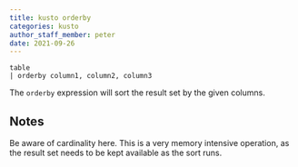 ```yaml
---
title: kusto orderby
categories: kusto
author_staff_member: peter
date: 2021-09-26
---
```


```kusto
table
| orderby column1, column2, column3

```

The `orderby` expression will sort the result set by the given columns.

## Notes
Be aware of cardinality here. This is a very memory intensive operation, as the result set needs to be kept available as the sort runs.
